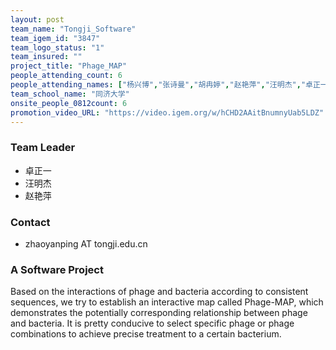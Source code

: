 ```yaml
---
layout: post
team_name: "Tongji_Software"
team_igem_id: "3847"
team_logo_status: "1"
team_insured: ""
project_title: "Phage_MAP"
people_attending_count: 6
people_attending_names: ["杨兴博","张诗曼","胡冉婷","赵艳萍","汪明杰","卓正一"]
team_school_name: "同济大学"
onsite_people_0812count: 6
promotion_video_URL: "https://video.igem.org/w/hCHD2AAitBnumnyUab5LDZ"
---
```



### Team Leader
* 卓正一
* 汪明杰
* 赵艳萍

### Contact
* zhaoyanping AT tongji.edu.cn

### A Software Project

Based on the interactions of phage and bacteria according to consistent sequences, we try to establish an interactive map called Phage-MAP, which demonstrates the potentially corresponding relationship between phage and bacteria. It is pretty conducive to select specific phage or phage combinations to achieve precise treatment to a certain bacterium.

